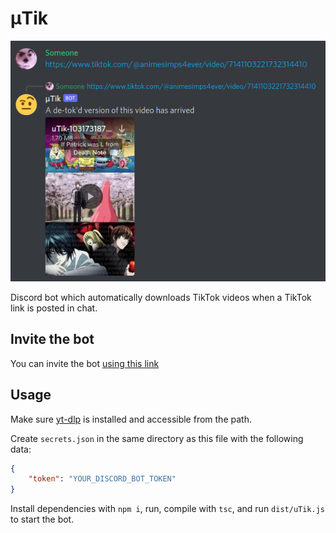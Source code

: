 # μTik

![eyebrow](https://raw.githubusercontent.com/alexanderepolite/uTik/master/demo.png)

Discord bot which automatically downloads TikTok videos when a TikTok link is posted in chat.

## Invite the bot

You can invite the bot [using this link](https://discord.com/api/oauth2/authorize?client_id=1031412241083416576&permissions=0&scope=bot)

## Usage

Make sure [yt-dlp](https://github.com/yt-dlp/yt-dlp) is installed and accessible from the path.

Create `secrets.json` in the same directory as this file with the following data:
```json
{
    "token": "YOUR_DISCORD_BOT_TOKEN"
}
```

Install dependencies with `npm i`, run, compile with `tsc`, and run `dist/uTik.js` to start the bot.
